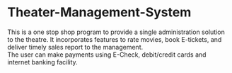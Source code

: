 # Theater-Management-System<br/>

This is a one stop shop program to provide a single administration solution to the theatre. It incorporates features to rate movies, book E-tickets, and deliver timely sales report to the management.<br/>
The user can make payments using E-Check, debit/credit cards and internet banking facility.

